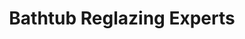 ---
title: "Bathtub Reglazing Experts"
url: /thornwood/bathtub-reglazing-experts/
shop: Badezimmer
---